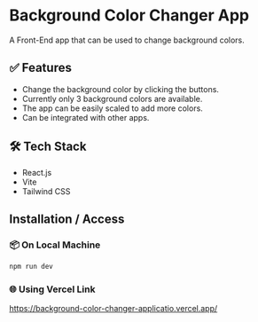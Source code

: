 # Background Color Changer App

A Front-End app that can be used to change background colors. 

## ✅ Features 

- Change the background color by clicking the buttons.
- Currently only 3 background colors are available.
- The app can be easily scaled to add more colors.
- Can be integrated with other apps.

## 🛠️ Tech Stack

- React.js
- Vite
- Tailwind CSS

## Installation / Access
### 📦 On Local Machine
```bash
npm run dev
```

### 🌐 Using Vercel Link

https://background-color-changer-applicatio.vercel.app/
